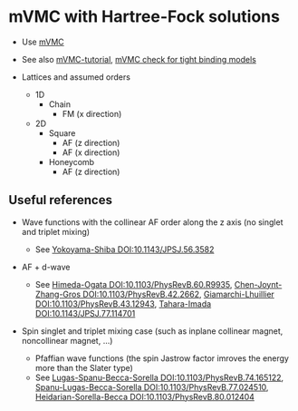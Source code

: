 # mVMC with Hartree-Fock solutions

* Use [mVMC](https://github.com/issp-center-dev/mVMC)

* See also
  [mVMC-tutorial](https://github.com/issp-center-dev/mVMC-tutorial),
  [mVMC check for tight binding models](https://github.com/ryuikaneko/mvmc_noninteracting)

* Lattices and assumed orders
  * 1D
    * Chain
      * FM (x direction)
  * 2D
    * Square
      * AF (z direction)
      * AF (x direction)
    * Honeycomb
      * AF (z direction)

## Useful references

* Wave functions with the collinear AF order along the z axis (no singlet and triplet mixing)
  * See
    [Yokoyama-Shiba DOI:10.1143/JPSJ.56.3582](https://doi.org/10.1143/JPSJ.56.3582)

* AF + d-wave
  * See
    [Himeda-Ogata DOI:10.1103/PhysRevB.60.R9935](https://doi.org/10.1103/PhysRevB.60.R9935),
    [Chen-Joynt-Zhang-Gros DOI:10.1103/PhysRevB.42.2662](https://doi.org/10.1103/PhysRevB.42.2662),
    [Giamarchi-Lhuillier DOI:10.1103/PhysRevB.43.12943](https://doi.org/10.1103/PhysRevB.43.12943),
    [Tahara-Imada DOI:10.1143/JPSJ.77.114701](https://doi.org/10.1143/JPSJ.77.114701)

* Spin singlet and triplet mixing case (such as inplane collinear magnet, noncollinear magnet, ...)
  * Pfaffian wave functions (the spin Jastrow factor imroves the energy more than the Slater type)
  * See
    [Lugas-Spanu-Becca-Sorella DOI:10.1103/PhysRevB.74.165122](https://doi.org/10.1103/PhysRevB.74.165122),
    [Spanu-Lugas-Becca-Sorella DOI:10.1103/PhysRevB.77.024510](https://doi.org/10.1103/PhysRevB.77.024510),
    [Heidarian-Sorella-Becca DOI:10.1103/PhysRevB.80.012404](https://doi.org/10.1103/PhysRevB.80.012404)
    
